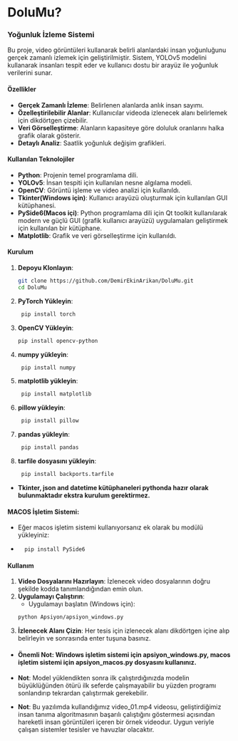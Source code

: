# DoluMu?
### Yoğunluk İzleme Sistemi

Bu proje, video görüntüleri kullanarak belirli alanlardaki insan yoğunluğunu gerçek zamanlı izlemek için geliştirilmiştir. Sistem, YOLOv5 modelini kullanarak insanları tespit eder ve kullanıcı dostu bir arayüz ile yoğunluk verilerini sunar.

#### Özellikler

* **Gerçek Zamanlı İzleme**: Belirlenen alanlarda anlık insan sayımı.
* **Özelleştirilebilir Alanlar**: Kullanıcılar videoda izlenecek alanı belirlemek için dikdörtgen çizebilir.
* **Veri Görselleştirme**: Alanların kapasiteye göre doluluk oranlarını halka grafik olarak gösterir.
* **Detaylı Analiz**: Saatlik yoğunluk değişim grafikleri.

#### Kullanılan Teknolojiler

* **Python**: Projenin temel programlama dili.
* **YOLOv5**: İnsan tespiti için kullanılan nesne algılama modeli.
* **OpenCV**: Görüntü işleme ve video analizi için kullanıldı.
* **Tkinter(Windows için)**: Kullanıcı arayüzü oluşturmak için kullanılan GUI kütüphanesi.
* **PySide6(Macos içi)**: Python programlama dili için Qt toolkit kullanılarak modern ve güçlü GUI (grafik kullanıcı arayüzü) uygulamaları geliştirmek için kullanılan bir kütüphane.
* **Matplotlib**: Grafik ve veri görselleştirme için kullanıldı.

#### Kurulum

1. **Depoyu Klonlayın**:
    ```bash
    git clone https://github.com/DemirEkinArikan/DoluMu.git
    cd DoluMu
    ```
2. **PyTorch Yükleyin**:
   ```bash
    pip install torch
    ``` 
3. **OpenCV Yükleyin**:
    ```bash
    pip install opencv-python
    ```
4. **numpy yükleyin**:
   ```bash
    pip install numpy
    ```
5. **matplotlib yükleyin**:
   ```bash
    pip install matplotlib
    ```
6. **pillow yükleyin**:
   ```bash
    pip install pillow
    ```
7. **pandas yükleyin**:
   ```bash
    pip install pandas
    ```
8. **tarfile dosyasını yükleyin**:
   ```bash
    pip install backports.tarfile
    ```
   
* **Tkinter, json and datetime kütüphaneleri pythonda hazır olarak bulunmaktadır ekstra kurulum gerektirmez.**
  
#### MACOS İşletim Sistemi:
* Eğer macos işletim sistemi kullanıyorsanız ek olarak bu modülü yükleyiniz:
* ```bash
    pip install PySide6
    ```
#### Kullanım

1. **Video Dosyalarını Hazırlayın**: İzlenecek video dosyalarının doğru şekilde kodda tanımlandığından emin olun.
2. **Uygulamayı Çalıştırın**:
   * Uygulamayı başlatın (Windows için):
    ```bash
    python Apsiyon/apsiyon_windows.py
    ```
3. **İzlenecek Alanı Çizin**: Her tesis için izlenecek alanı dikdörtgen içine alıp belirleyin ve sonrasında enter tuşuna basınız.

* #### Önemli Not: Windows işletim sistemi için apsiyon_windows.py, macos işletim sistemi için apsiyon_macos.py dosyasını kullanınız.

* **Not**: Model yüklendikten sonra ilk çalıştırdığınızda modelin büyüklüğünden ötürü ilk seferde çalışmayabilir bu yüzden programı sonlandırıp tekrardan çalıştırmak gerekebilir.

* **Not**: Bu yazılımda kullandığımız video_01.mp4 videosu, geliştirdiğimiz insan tanıma algoritmasının başarılı çalıştığını göstermesi açısından hareketli insan görüntüleri içeren bir örnek videodur. Uygun veriyle çalışan sistemler tesisler ve havuzlar olacaktır.
